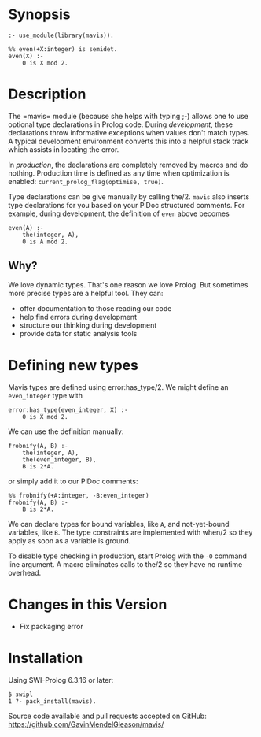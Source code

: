 # Synopsis

    :- use_module(library(mavis)).

    %% even(+X:integer) is semidet.
    even(X) :-
        0 is X mod 2.

# Description

The =mavis= module (because she helps with typing ;-) allows one to
use optional type declarations in Prolog code. During *development*,
these declarations throw informative exceptions when values don't match
types.  A typical development environment converts this into a helpful
stack track which assists in locating the error.

In *production*, the declarations are completely removed by macros
and do nothing.  Production time
is defined as any time when optimization is enabled:
`current_prolog_flag(optimise, true)`.

Type declarations can be give manually by calling the/2.  `mavis` also inserts
type declarations for you based on your PlDoc structured comments.  For
example, during development, the definition of `even` above becomes

    even(A) :-
        the(integer, A),
        0 is A mod 2.

## Why?

We love dynamic types. That's one reason we love Prolog. But
sometimes more precise types are a helpful tool.  They can:

  * offer documentation to those reading our code
  * help find errors during development
  * structure our thinking during development
  * provide data for static analysis tools

# Defining new types

Mavis types are defined using error:has_type/2. We might define an
`even_integer` type with

    error:has_type(even_integer, X) :-
        0 is X mod 2.

We can use the definition manually:

    frobnify(A, B) :-
        the(integer, A),
        the(even_integer, B),
        B is 2*A.

or simply add it to our PlDoc comments:

    %% frobnify(+A:integer, -B:even_integer)
    frobnify(A, B) :-
        B is 2*A.

We can declare types for bound variables, like `A`, and
not-yet-bound variables, like `B`. The type constraints are implemented
with when/2 so they apply as soon as a variable is ground.

To disable type checking in production, start Prolog with the
`-O` command line argument. A macro eliminates calls to the/2 so they
have no runtime overhead.

# Changes in this Version

  * Fix packaging error

# Installation

Using SWI-Prolog 6.3.16 or later:

    $ swipl
    1 ?- pack_install(mavis).

Source code available and pull requests accepted on GitHub:
https://github.com/GavinMendelGleason/mavis/
